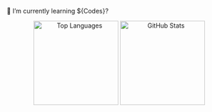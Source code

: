 🌱 I’m currently learning ${Codes}?
<p align="center">
  <img height="190" src="https://github-readme-stats.vercel.app/api/top-langs/?username=flourineV&layout=compact&theme=radical&border_radius=10" alt="Top Languages">
  <img height="190" src="https://github-readme-stats.vercel.app/api?username=flourineV&show_icons=true&theme=radical&border_radius=10" alt="GitHub Stats">
</p>
